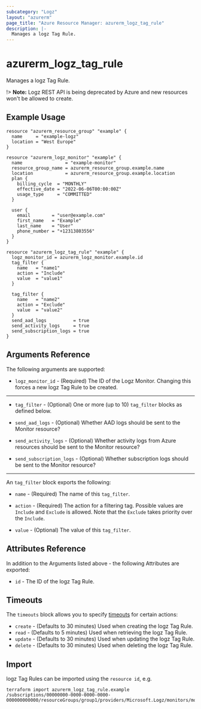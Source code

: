 ```yaml
---
subcategory: "Logz"
layout: "azurerm"
page_title: "Azure Resource Manager: azurerm_logz_tag_rule"
description: |-
  Manages a logz Tag Rule.
---
```


# azurerm_logz_tag_rule

Manages a logz Tag Rule.

!> **Note:** Logz REST API is being deprecated by Azure and new resources won't be allowed to create.

## Example Usage

```hcl
resource "azurerm_resource_group" "example" {
  name     = "example-logz"
  location = "West Europe"
}

resource "azurerm_logz_monitor" "example" {
  name                = "example-monitor"
  resource_group_name = azurerm_resource_group.example.name
  location            = azurerm_resource_group.example.location
  plan {
    billing_cycle  = "MONTHLY"
    effective_date = "2022-06-06T00:00:00Z"
    usage_type     = "COMMITTED"
  }

  user {
    email        = "user@example.com"
    first_name   = "Example"
    last_name    = "User"
    phone_number = "+12313803556"
  }
}

resource "azurerm_logz_tag_rule" "example" {
  logz_monitor_id = azurerm_logz_monitor.example.id
  tag_filter {
    name   = "name1"
    action = "Include"
    value  = "value1"
  }

  tag_filter {
    name   = "name2"
    action = "Exclude"
    value  = "value2"
  }
  send_aad_logs          = true
  send_activity_logs     = true
  send_subscription_logs = true
}
```

## Arguments Reference

The following arguments are supported:

* `logz_monitor_id` - (Required) The ID of the Logz Monitor. Changing this forces a new logz Tag Rule to be created.

---

* `tag_filter` - (Optional) One or more (up to 10) `tag_filter` blocks as defined below.

* `send_aad_logs` - (Optional) Whether AAD logs should be sent to the Monitor resource?

* `send_activity_logs` - (Optional) Whether activity logs from Azure resources should be sent to the Monitor resource?

* `send_subscription_logs` - (Optional) Whether subscription logs should be sent to the Monitor resource?

---

An `tag_filter` block exports the following:

* `name` - (Required) The name of this `tag_filter`.

* `action` - (Required) The action for a filtering tag. Possible values are `Include` and `Exclude` is allowed. Note that the `Exclude` takes priority over the `Include`.

* `value` - (Optional) The value of this `tag_filter`.

## Attributes Reference

In addition to the Arguments listed above - the following Attributes are exported:

* `id` - The ID of the logz Tag Rule.

## Timeouts

The `timeouts` block allows you to specify [timeouts](https://www.terraform.io/language/resources/syntax#operation-timeouts) for certain actions:

* `create` - (Defaults to 30 minutes) Used when creating the logz Tag Rule.
* `read` - (Defaults to 5 minutes) Used when retrieving the logz Tag Rule.
* `update` - (Defaults to 30 minutes) Used when updating the logz Tag Rule.
* `delete` - (Defaults to 30 minutes) Used when deleting the logz Tag Rule.

## Import

logz Tag Rules can be imported using the `resource id`, e.g.

```shell
terraform import azurerm_logz_tag_rule.example /subscriptions/00000000-0000-0000-0000-000000000000/resourceGroups/group1/providers/Microsoft.Logz/monitors/monitor1/tagRules/ruleSet1
```
